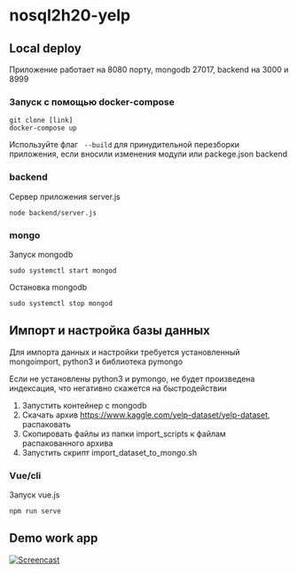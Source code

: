# nosql2h20-yelp


## Local deploy
Приложение работает на 8080 порту, mongodb 27017, backend на 3000 и 8999

### Запуск с помощью docker-compose
```
git clone [link]
docker-compose up
```
Используйте флаг ``` --build``` для принудительной перезборки приложения, если вносили изменения модули или packege.json 
backend

### backend
Сервер приложения server.js
```
node backend/server.js
```

### mongo

Запуск mongodb
```
sudo systemctl start mongod
```

Остановка mongodb

```
sudo systemctl stop mongod
```
## Импорт и настройка базы данных
Для импорта данных и настройки требуется установленный mongoimport, python3 и библиотека pymongo


Если не установлены python3 и pymongo, не будет произведена индексация, что негативно скажется на быстродействии
1. Запустить контейнер с mongodb
2. Скачать архив https://www.kaggle.com/yelp-dataset/yelp-dataset, распаковать
3. Скопировать файлы из папки import_scripts к файлам распакованного архива
4. Запустить скрипт import_dataset_to_mongo.sh

### Vue/cli
Запуск vue.js
```
npm run serve
```

## Demo work app

[![Screencast](https://i.ytimg.com/vi/dPlxQdiKjcg/maxresdefault.jpg)](https://youtu.be/dPlxQdiKjcg "Screencast")
